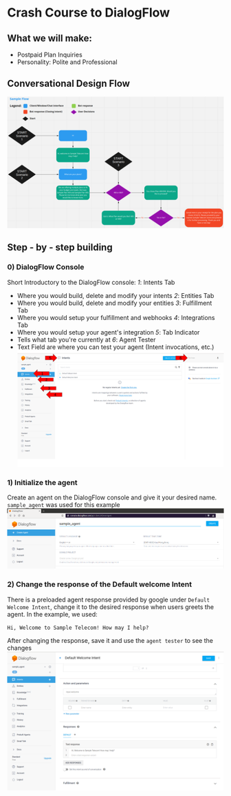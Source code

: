 # Crash Course to DialogFlow
## What we will make:
* Postpaid Plan Inquiries
* Personality: Polite and Professional

## Conversational Design Flow
![alt text](images/image.png)

## Step - by - step building
### 0) DialogFlow Console
Short Introductory to the DialogFlow console:
*1*: Intents Tab
   * Where you would build, delete and modify your intents
*2*: Entities Tab
   * Where you would build, delete and modify your entities
*3*: Fulfillment Tab
   * Where you would setup your fulfillment and webhooks
*4*: Integrations Tab
   * Where you would setup your agent's integration
*5*: Tab Indicator
   * Tells what tab you're currently at
*6*: Agent Tester
   * Text Field are where you can test your agent (Intent invocations, etc.)
![alt text](images/df0.png)

### 1) Initialize the agent
Create an agent on the DialogFlow console and give it your desired name. `sample_agent` was used for this example
![alt text](images/df1.png)

### 2) Change the response of the Default welcome Intent
There is a preloaded agent response provided by google under `Default Welcome Intent`, change it to the desired response when users greets the agent. In the example, we used:
```
Hi, Welcome to Sample Telecom! How may I help?
```
After changing the response, save it and use the `agent tester` to see the changes
![alt text](images/df2_1.png)

